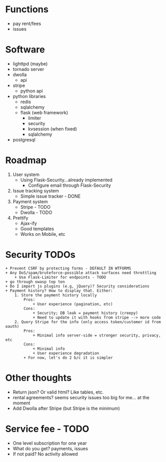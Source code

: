 # Functions
* pay rent/fees
* issues

# Software
* lighttpd (maybe)
* tornado server
* dwolla
    + api
* stripe
    + python api
* python libraries
    + redis
    + sqlalchemy
    + flask (web framework)
        + limiter
        + security
        + kvsession (when fixed)
        + sqlalchemy
* postgresql

# Roadmap
1. User system
    + Using Flask-Security...already implemented
        + Configure email through Flask-Security
2. Issue tracking system
    + Simple issue tracker - DONE
3. Payment system
    + Stripe - TODO
    + Dwolla - TODO
4. Prettify
    + Ajax-ify
    + Good templates
    + Works on Mobile, etc

# Security TODOs
    + Prevent CSRF by protecting forms - DEFAULT IN WTFORMS
    + Any DoS/spam/bruteforce-possible attack surfaces need throttling
        + Use Flask-Limiter for endpoints - TODO
    + go through owasp top ten
    + Do I import js plugins (e.g, jQuery)? Security considerations
    + Payment history? How to display that. Either:
        1. Store the payment history locally
            Pros:
                + User experience (pagination, etc)
            Cons:
                + Security; DB leak = payment history (creepy)
                + Need to update it with hooks from stripe --> more code
        2. Query Stripe for the info (only access token/customer id from oauth)
            Pros:
                + Minimal info server-side = stronger security, privacy, etc
            Cons:
                + Minimal info
                + User experience degradation
            + For now, let's do 2 b/c it is simpler

# Other thoughts
+ Return json? Or valid html? Like tables, etc.
+ rental agreements? seems security issues too big for me... at the moment
+ Add Dwolla after Stripe (but Stripe is the minimum)

# Service fee - TODO
+ One level subscription for one year
+ What do you get? payments, issues
+ If not paid? No activity allowed

